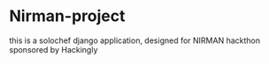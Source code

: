 # Nirman-project
this is a solochef django application, designed for NIRMAN hackthon sponsored by Hackingly
